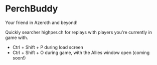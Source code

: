 # PerchBuddy
Your friend in Azeroth and beyond!

Quickly searcher highper.ch for replays with players you're currently in game with.

* Ctrl + Shift + P during load screen
* Ctrl + Shift + O during game, with the Allies window open (coming soon!)
